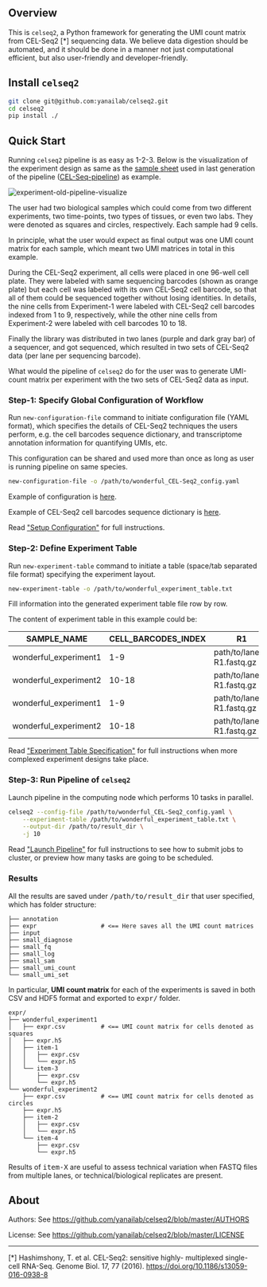 ## Overview

This is `celseq2`, a Python framework for generating the UMI count matrix
from CEL-Seq2 [\*] sequencing data. We believe data digestion
should be automated, and it should be done in a manner not just computational
efficient, but also user-friendly and developer-friendly.

## Install `celseq2`

``` bash
git clone git@github.com:yanailab/celseq2.git
cd celseq2
pip install ./
```

## Quick Start

Running `celseq2` pipeline is as easy as 1-2-3. Below is the visualization of
the experiment design as same as the
[sample sheet](https://github.com/yanailab/CEL-Seq-pipeline/blob/133912cd4ceb20af0c67627ab883dfce8b9668df/sample_sheet_example.txt)
used in last generation of the pipeline ([CEL-Seq-pipeline](https://github.com/yanailab/CEL-Seq-pipeline)) as example.

![experiment-old-pipeline-visualize](https://i.imgur.com/ntJVTYM.gif)

The user had two biological samples which could come from two different
experiments, two time-points, two types of tissues, or even two labs. They were
denoted as squares and circles, respectively. Each sample had 9 cells.

In principle, what the user would expect as final output was one UMI count matrix
for each sample, which meant two UMI matrices in total in this example.

During the CEL-Seq2 experiment, all cells were placed in one 96-well cell plate.
They were labeled with same sequencing barcodes (shown as orange plate)
but each cell was labeled with its own CEL-Seq2 cell barcode, so that all of them
could be sequenced together without losing identities. In details, the
nine cells from Experiment-1 were labeled with CEL-Seq2 cell barcodes indexed
from 1 to 9, respectively, while the other nine cells from Experiment-2 were
labeled with cell barcodes 10 to 18.

Finally the library was distributed in two lanes (purple and dark gray bar) of a
sequencer, and got sequenced, which resulted in two sets of CEL-Seq2 data (per
lane per sequencing barcode).

What would the pipeline of `celseq2` do for the user was to generate UMI-count
matrix per experiment with the two sets of CEL-Seq2 data as input.

### Step-1: Specify Global Configuration of Workflow

Run `new-configuration-file` command to initiate configuration file (YAML
format), which specifies the details of CEL-Seq2 techniques the users perform,
e.g. the cell barcodes sequence dictionary, and transcriptome annotation
information for quantifying UMIs, etc.

This configuration can be shared and used more than once as long as user is
running pipeline on same species.

``` bash
new-configuration-file -o /path/to/wonderful_CEL-Seq2_config.yaml
```

Example of configuration is [here](https://github.com/yanailab/celseq2/blob/master/example/config.yaml).

Example of CEL-Seq2 cell barcodes sequence dictionary is [here](https://gitlab.com/yanailab/celseq2/blob/master/example/barcodes_cel-seq_umis96.tab).

Read ["Setup Configuration"](https://puriney.github.io/celseq2/user_guide/setup_config/)
for full instructions.

### Step-2: Define Experiment Table

Run `new-experiment-table` command to initiate a table (space/tab separated
file format) specifying the experiment layout.

``` bash
new-experiment-table -o /path/to/wonderful_experiment_table.txt
```

Fill information into the generated experiment table file row by row.

The content of experiment table in this example could be:

| SAMPLE_NAME               | CELL_BARCODES_INDEX   | R1                        | R2                        |
|-----------------------    |---------------------  |-------------------------  |-------------------------  |
| wonderful_experiment1     | 1-9                   | path/to/lane1-R1.fastq.gz   | path/to/lane1-R2.fastq.gz   |
| wonderful_experiment2     | 10-18                 | path/to/lane1-R1.fastq.gz   | path/to/lane1-R2.fastq.gz   |
| wonderful_experiment1     | 1-9              | path/to/lane2-R1.fastq.gz   | path/to/lane2-R2.fastq.gz   |
| wonderful_experiment2     | 10-18                 | path/to/lane2-R1.fastq.gz | path/to/lane2-R2.fastq.gz   |

Read ["Experiment Table Specification"](https://puriney.github.io/celseq2/user_guide/experiment_table/)
for full instructions when more complexed experiment designs take place.

### Step-3: Run Pipeline of `celseq2`

Launch pipeline in the computing node which performs 10 tasks in parallel.

``` bash
celseq2 --config-file /path/to/wonderful_CEL-Seq2_config.yaml \
    --experiment-table /path/to/wonderful_experiment_table.txt \
    --output-dir /path/to/result_dir \
    -j 10
```

Read ["Launch Pipeline"](https://puriney.github.io/celseq2/user_guide/launch_pipeline/)
for full instructions to see how to submit jobs to cluster, or preview how many
tasks are going to be scheduled.

### Results

All the results are saved under <kbd>/path/to/result_dir</kbd> that user
specified, which has folder structure:

```
├── annotation
├── expr                  # <== Here saves all the UMI count matrices
├── input
├── small_diagnose
├── small_fq
├── small_log
├── small_sam
├── small_umi_count
└── small_umi_set
```

In particular, **UMI count matrix** for each of the experiments is
saved in both CSV and HDF5 format and exported to <kbd>expr/</kbd> folder.

```
expr/
├── wonderful_experiment1
│   ├── expr.csv          # <== UMI count matrix for cells denoted as squares
│   ├── expr.h5
│   ├── item-1
│   │   ├── expr.csv
│   │   └── expr.h5
│   └── item-3
│       ├── expr.csv
│       └── expr.h5
└── wonderful_experiment2
    ├── expr.csv          # <== UMI count matrix for cells denoted as circles
    ├── expr.h5
    ├── item-2
    │   ├── expr.csv
    │   └── expr.h5
    └── item-4
        ├── expr.csv
        └── expr.h5
```

Results of <kbd>item-X</kbd> are useful to assess technical variation when FASTQ
files from multiple lanes, or technical/biological replicates are present.

## About

Authors: See <https://github.com/yanailab/celseq2/blob/master/AUTHORS>

License: See <https://github.com/yanailab/celseq2/blob/master/LICENSE>

---

[\*] Hashimshony, T. et al. CEL-Seq2: sensitive highly-
multiplexed single-cell RNA-Seq. Genome Biol. 17, 77 (2016).
<https://doi.org/10.1186/s13059-016-0938-8>

